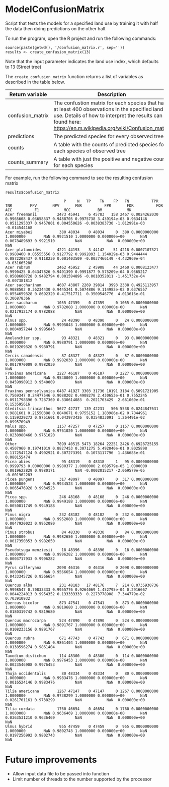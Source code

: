 # ModelConfusionMatrix
Script that tests the models for a specified land use by training it with half the data then doing predictions on the other half.

To run the program, open the R project and run the following commands:
````
source(paste(getwd(), '/confusion_matrix.r', sep=''))
results <- create_confusion_matrix(13) 
````
Note that the input parameter indicates the land use index, which defaults to 13 (Street tree)

The `create_confusion_matrix` function returns a list of variables as described in the table below.

Return variable | Description
------------ | -------------
confusion_matrix | The confustion matrix for each species that has at least 400 observations in the specified land use. Details of how to interpret the results can be found here: https://en.m.wikipedia.org/wiki/Confusion_matrix
predictions | The predicted species for every observed tree
counts | A table with the counts of predicted species for each species of observed tree
counts_summary | A table with just the positive and negative counts for each species

For example, run the following command to see the resulting confusion matrix
````
results$confusion_matrix

                          P     N   TP    TN    FP   FN          TPR       TNR        PPV       NPV       FNR          FPR       FDR          FOR       ACC          F1           MCC            BM           MK
Acer freemanii         2473 45941    6 45783   158 2467 0.0024262030 0.9965608 0.03658537 0.9488705 0.9975738 3.439194e-03 0.9634146 0.0511295337 0.9457801 0.004550626 -0.0038383730 -1.012991e-03 -0.014544168
Acer miyabei            380 48034    0 48034     0  380 0.0000000000 1.0000000        NaN 0.9921510 1.0000000 0.000000e+00       NaN 0.0078489693 0.9921510         NaN           NaN  0.000000e+00          NaN
Acer platanoides       4221 44193    3 44142    51 4218 0.0007107321 0.9988460 0.05555556 0.9127792 0.9992893 1.154029e-03 0.9444444 0.0872208437 0.9118230 0.001403509 -0.0037466149 -4.432969e-04 -0.031665288
Acer rubrum            2462 45952    2 45908    44 2460 0.0008123477 0.9990425 0.04347826 0.9491399 0.9991877 9.575209e-04 0.9565217 0.0508600728 0.9482794 0.001594896 -0.0010352011 -1.451732e-04 -0.007381812
Acer saccharinum       4607 43807 2269 39814  3993 2338 0.4925113957 0.9088502 0.36234430 0.9445341 0.5074886 9.114982e-02 0.6376557 0.0554659328 0.8692320 0.417517711  0.3509546776  4.013616e-01  0.306878366
Acer saccharum         1055 47359    0 47359     0 1055 0.0000000000 1.0000000        NaN 0.9782088 1.0000000 0.000000e+00       NaN 0.0217912174 0.9782088         NaN           NaN  0.000000e+00          NaN
Alnus spp.               24 48390    0 48390     0   24 0.0000000000 1.0000000        NaN 0.9995043 1.0000000 0.000000e+00       NaN 0.0004957244 0.9995043         NaN           NaN  0.000000e+00          NaN
Amelanchier spp.         93 48321    0 48321     0   93 0.0000000000 1.0000000        NaN 0.9980791 1.0000000 0.000000e+00       NaN 0.0019209320 0.9980791         NaN           NaN  0.000000e+00          NaN
Cercis canadensis        87 48327    0 48327     0   87 0.0000000000 1.0000000        NaN 0.9982030 1.0000000 0.000000e+00       NaN 0.0017970009 0.9982030         NaN           NaN  0.000000e+00          NaN
Fraxinus americana     2227 46187    0 46187     0 2227 0.0000000000 1.0000000        NaN 0.9540009 1.0000000 0.000000e+00       NaN 0.0459990912 0.9540009         NaN           NaN  0.000000e+00          NaN
Fraxinus pennsylvanica 6487 41927 3303 31736 10191 3184 0.5091721905 0.7569347 0.24477546 0.9088202 0.4908278 2.430653e-01 0.7552245 0.0911798396 0.7237369 0.330614083  0.2021703429  2.661069e-01  0.153595616
Gleditsia triacanthos  5677 42737  139 42231   506 5538 0.0244847631 0.9881601 0.21550388 0.8840671 0.9755152 1.183986e-02 0.7844961 0.1159329272 0.8751601 0.043973426  0.0354833091  1.264491e-02  0.099570949
Malus spp.             1157 47257    0 47257     0 1157 0.0000000000 1.0000000        NaN 0.9761020 1.0000000 0.000000e+00       NaN 0.0238980460 0.9761020         NaN           NaN  0.000000e+00          NaN
Other                  7899 40515 5473 18264 22251 2426 0.6928725155 0.4507960 0.19741019 0.8827453 0.3071275 5.492040e-01 0.8025898 0.1172547124 0.4902921 0.307273391  0.1073117796  1.436685e-01  0.080155474
Picea abies              95 48319    0 48318     1   95 0.0000000000 0.9999793 0.00000000 0.9980377 1.0000000 2.069579e-05 1.0000000 0.0019622829 0.9980171         NaN -0.0002015217 -2.069579e-05 -0.001962283
Picea pungens           317 48097    0 48097     0  317 0.0000000000 1.0000000        NaN 0.9934523 1.0000000 0.000000e+00       NaN 0.0065476928 0.9934523         NaN           NaN  0.000000e+00          NaN
Picea spp.              246 48168    0 48168     0  246 0.0000000000 1.0000000        NaN 0.9949188 1.0000000 0.000000e+00       NaN 0.0050811749 0.9949188         NaN           NaN  0.000000e+00          NaN
Pinus nigra             232 48182    0 48182     0  232 0.0000000000 1.0000000        NaN 0.9952080 1.0000000 0.000000e+00       NaN 0.0047920023 0.9952080         NaN           NaN  0.000000e+00          NaN
Pinus strobus            84 48330    0 48330     0   84 0.0000000000 1.0000000        NaN 0.9982650 1.0000000 0.000000e+00       NaN 0.0017350353 0.9982650         NaN           NaN  0.000000e+00          NaN
Pseudotsuga menziesii    18 48396    0 48396     0   18 0.0000000000 1.0000000        NaN 0.9996282 1.0000000 0.000000e+00       NaN 0.0003717933 0.9996282         NaN           NaN  0.000000e+00          NaN
Pyrus calleryana       2098 46316    0 46316     0 2098 0.0000000000 1.0000000        NaN 0.9566654 1.0000000 0.000000e+00       NaN 0.0433345726 0.9566654         NaN           NaN  0.000000e+00          NaN
Quercus alba            231 48183   17 48176     7  214 0.0735930736 0.9998547 0.70833333 0.9955776 0.9264069 1.452795e-04 0.2916667 0.0044224013 0.9954352 0.133333333  0.2273778908  7.344779e-02  0.703910932
Quercus bicolor         873 47541    0 47541     0  873 0.0000000000 1.0000000        NaN 0.9819680 1.0000000 0.000000e+00       NaN 0.0180319742 0.9819680         NaN           NaN  0.000000e+00          NaN
Quercus macrocarpa      524 47890    0 47890     0  524 0.0000000000 1.0000000        NaN 0.9891767 1.0000000 0.000000e+00       NaN 0.0108233156 0.9891767         NaN           NaN  0.000000e+00          NaN
Quercus rubra           671 47743    0 47743     0  671 0.0000000000 1.0000000        NaN 0.9861404 1.0000000 0.000000e+00       NaN 0.0138596274 0.9861404         NaN           NaN  0.000000e+00          NaN
Taxodium distichum      114 48300    0 48300     0  114 0.0000000000 1.0000000        NaN 0.9976453 1.0000000 0.000000e+00       NaN 0.0023546908 0.9976453         NaN           NaN  0.000000e+00          NaN
Thuja occidentalis       80 48334    0 48334     0   80 0.0000000000 1.0000000        NaN 0.9983476 1.0000000 0.000000e+00       NaN 0.0016524146 0.9983476         NaN           NaN  0.000000e+00          NaN
Tilia americana        1267 47147    0 47147     0 1267 0.0000000000 1.0000000        NaN 0.9738299 1.0000000 0.000000e+00       NaN 0.0261701161 0.9738299         NaN           NaN  0.000000e+00          NaN
Tilia cordata          1760 46654    0 46654     0 1760 0.0000000000 1.0000000        NaN 0.9636469 1.0000000 0.000000e+00       NaN 0.0363531210 0.9636469         NaN           NaN  0.000000e+00          NaN
Ulmus hybrid            955 47459    0 47459     0  955 0.0000000000 1.0000000        NaN 0.9802743 1.0000000 0.000000e+00       NaN 0.0197256992 0.9802743         NaN           NaN  0.000000e+00          NaN

````


# Future improvements
* Allow input data file to be passed into function
* Limit number of threads to the number supported by the processor
